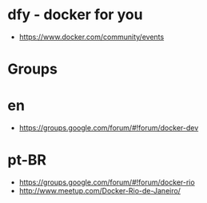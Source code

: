 # dfy - docker for you
- https://www.docker.com/community/events 

# Groups

# en
- https://groups.google.com/forum/#!forum/docker-dev

# pt-BR
- https://groups.google.com/forum/#!forum/docker-rio
- http://www.meetup.com/Docker-Rio-de-Janeiro/